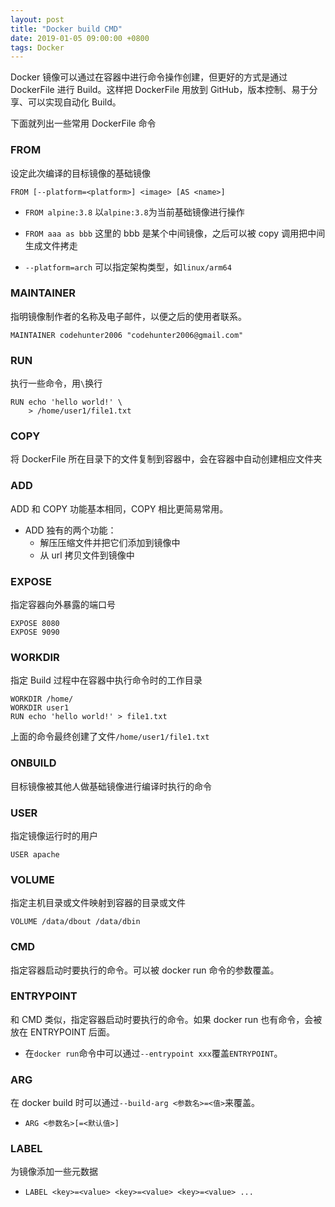 ```yaml
---
layout: post
title: "Docker build CMD"
date: 2019-01-05 09:00:00 +0800
tags: Docker
---
```


Docker 镜像可以通过在容器中进行命令操作创建，但更好的方式是通过 DockerFile 进行 Build。这样把 DockerFile 用放到 GitHub，版本控制、易于分享、可以实现自动化 Build。

下面就列出一些常用 DockerFile 命令

### FROM

设定此次编译的目标镜像的基础镜像

`FROM [--platform=<platform>] <image> [AS <name>]`

- `FROM alpine:3.8`
  以`alpine:3.8`为当前基础镜像进行操作

- `FROM aaa as bbb`
  这里的 bbb 是某个中间镜像，之后可以被 copy 调用把中间生成文件拷走

- `--platform=arch` 可以指定架构类型，如`linux/arm64`

### MAINTAINER

指明镜像制作者的名称及电子邮件，以便之后的使用者联系。

```
MAINTAINER codehunter2006 "codehunter2006@gmail.com"
```

### RUN

执行一些命令，用`\`换行

```
RUN echo 'hello world!' \
    > /home/user1/file1.txt
```

### COPY

将 DockerFile 所在目录下的文件复制到容器中，会在容器中自动创建相应文件夹

### ADD

ADD 和 COPY 功能基本相同，COPY 相比更简易常用。

- ADD 独有的两个功能：
  - 解压压缩文件并把它们添加到镜像中
  - 从 url 拷贝文件到镜像中

### EXPOSE

指定容器向外暴露的端口号

```
EXPOSE 8080
EXPOSE 9090
```

### WORKDIR

指定 Build 过程中在容器中执行命令时的工作目录

```
WORKDIR /home/
WORKDIR user1
RUN echo 'hello world!' > file1.txt
```

上面的命令最终创建了文件`/home/user1/file1.txt`

### ONBUILD

目标镜像被其他人做基础镜像进行编译时执行的命令

### USER

指定镜像运行时的用户

```
USER apache
```

### VOLUME

指定主机目录或文件映射到容器的目录或文件

```
VOLUME /data/dbout /data/dbin
```

### CMD

指定容器启动时要执行的命令。可以被 docker run 命令的参数覆盖。

### ENTRYPOINT

和 CMD 类似，指定容器启动时要执行的命令。如果 docker run 也有命令，会被放在 ENTRYPOINT 后面。

- 在`docker run`命令中可以通过`--entrypoint xxx`覆盖`ENTRYPOINT`。

### ARG

在 docker build 时可以通过`--build-arg <参数名>=<值>`来覆盖。

- `ARG <参数名>[=<默认值>]`

### LABEL

为镜像添加一些元数据

- `LABEL <key>=<value> <key>=<value> <key>=<value> ...`
